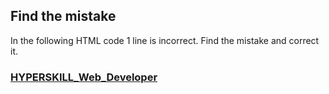 ## Find the mistake

In the following HTML code 1 line is incorrect. Find the mistake and correct it.

### [HYPERSKILL_Web_Developer](https://github.com/kakanew/HYPERSKILL_Web_Developer)